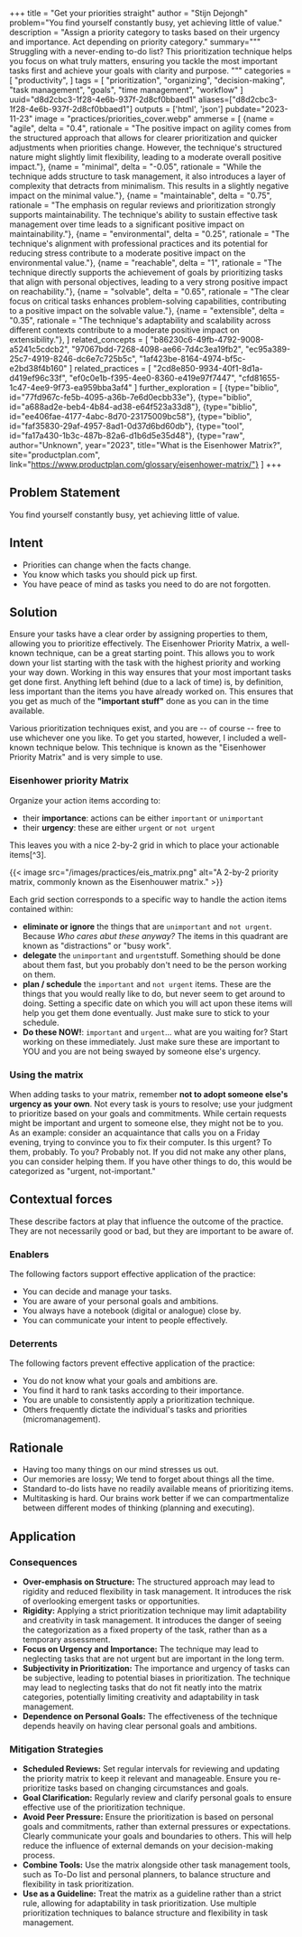 +++
title = "Get your priorities straight"
author = "Stijn Dejongh"
problem="You find yourself constantly busy, yet achieving little of value."
description = "Assign a priority category to tasks based on their urgency and importance. Act depending on priority category."
summary="""
Struggling with a never-ending to-do list? This prioritization technique helps you focus on what truly matters, 
ensuring you tackle the most important tasks first and achieve your goals with clarity and purpose.
"""
categories = [
    "productivity",
]
tags = [
    "prioritization", "organizing", "decision-making", "task management", "goals", "time management", "workflow"
]
uuid="d8d2cbc3-1f28-4e6b-937f-2d8cf0bbaed1"
aliases=["d8d2cbc3-1f28-4e6b-937f-2d8cf0bbaed1"]
outputs = ['html', 'json']
pubdate="2023-11-23"
image = "practices/priorities_cover.webp"
ammerse = [
  {name = "agile", delta = "0.4", rationale = "The positive impact on agility comes from the structured approach that allows for clearer prioritization and quicker adjustments when priorities change. However, the technique's structured nature might slightly limit flexibility, leading to a moderate overall positive impact."},
  {name = "minimal", delta = "-0.05", rationale = "While the technique adds structure to task management, it also introduces a layer of complexity that detracts from minimalism. This results in a slightly negative impact on the minimal value."},
  {name = "maintainable", delta = "0.75", rationale = "The emphasis on regular reviews and prioritization strongly supports maintainability. The technique's ability to sustain effective task management over time leads to a significant positive impact on maintainability."},
  {name = "environmental", delta = "0.25", rationale = "The technique's alignment with professional practices and its potential for reducing stress contribute to a moderate positive impact on the environmental value."},
  {name = "reachable", delta = "1", rationale = "The technique directly supports the achievement of goals by prioritizing tasks that align with personal objectives, leading to a very strong positive impact on reachability."},
  {name = "solvable", delta = "0.65", rationale = "The clear focus on critical tasks enhances problem-solving capabilities, contributing to a positive impact on the solvable value."},
  {name = "extensible", delta = "0.35", rationale = "The technique's adaptability and scalability across different contexts contribute to a moderate positive impact on extensibility."},
]
related_concepts = [
  "b86230c6-49fb-4792-9008-a5241c5cdcb2",
  "97067bdd-7268-4098-ae66-7d4c3ea19fb2",
  "ec95a389-25c7-4919-8246-dc6e7c725b5c",
  "1af423be-8164-4974-bf5c-e2bd38f4b160"
]
related_practices = [
  "2cd8e850-9934-40f1-8d1a-d419ef96c33f",
  "ef0c0e1b-f395-4ee0-8360-e419e97f7447",
  "cfd81655-1c47-4ee9-9f73-ea959bba3af4"
]
further_exploration = [
  {type="biblio", id="77fd967c-fe5b-4095-a36b-7e6d0ecbb33e"},
  {type="biblio", id="a688ad2e-beb4-4b84-ad38-e64f523a33d8"},
  {type="biblio", id="ee406fae-4177-4abc-8d70-23175009bc58"},
  {type="biblio", id="faf35830-29af-4957-8ad1-0d37d6bd60db"},
  {type="tool", id="fa17a430-1b3c-487b-82a6-d1b6d5e35d48"},
  {type="raw", author="Unknown", year="2023", title="What is the Eisenhower Matrix?", site="productplan.com", link="https://www.productplan.com/glossary/eisenhower-matrix/"}
]
+++

## Problem Statement

You find yourself constantly busy, yet achieving little of value.

## Intent

* Priorities can change when the facts change.
* You know which tasks you should pick up first.
* You have peace of mind as tasks you need to do are not forgotten.

## Solution

Ensure your tasks have a clear order by assigning properties to them, allowing you to prioritize effectively. The Eisenhower Priority Matrix, a well-known technique, can be a great starting point. This allows you to work down your list starting with the task with the highest priority and working your way down.
Working in this way ensures that your most important tasks get done first. Anything left behind (due to a lack of time) is, by definition, less important than the items you have already worked on. This ensures that you get as much of the __"important stuff"__ done as you can in the time available.

Various prioritization techniques exist, and you are -- of course -- free to use whichever one you like. To get you started, however, I included a well-known technique below. This technique is known as the "Eisenhower Priority Matrix" and is very simple to use.

### Eisenhower priority Matrix

Organize your action items according to:

* their **importance**: actions can be either `important` or `unimportant`
* their **urgency**: these are either `urgent` or `not urgent`

This leaves you with a nice 2-by-2 grid in which to place your actionable items[^3].

{{< image
src="/images/practices/eis_matrix.png"
alt="A 2-by-2 priority matrix, commonly known as the Eisenhouwer matrix." >}}

Each grid section corresponds to a specific way to handle the action items contained within:

- **eliminate or ignore** the things that are `unimportant` and `not urgent`. Because _Who cares abut these anyway?_ The
  items in this quadrant are known as "distractions" or "busy work".
- **delegate** the `unimportant` and `urgent`stuff. Something should be done about them fast, but you probably don't
  need to be the person working on them.
- **plan / schedule** the `important` and `not urgent` items. These are the things that you would really like
  to do, but never seem to get around to doing. Setting a specific date on which you will act upon these items will help you get them
  done eventually. Just make sure to stick to your schedule.
- **Do these NOW!**: `important` and `urgent`... what are you waiting for? Start working on these immediately. Just make
  sure these are important to YOU and you are not being swayed by someone else's urgency.

### Using the matrix

When adding tasks to your matrix, remember **not to adopt someone else's urgency as your own**. Not every task is yours to resolve; use your judgment to prioritize based on your goals and commitments. While certain requests might be important and urgent to someone else, they might not be to you. As an example: consider an acquaintance that calls you on a Friday evening, trying to convince you to fix their computer.
Is this urgent? To them, probably. To you? Probably not. If you did not make any other plans, you can consider helping them. If you have other things to do, this would be categorized as "urgent, not-important."

## Contextual forces
These describe factors at play that influence the outcome of the practice. They are not necessarily good or bad, but they are important to be aware of.

### Enablers
The following factors support effective application of the practice:

* You can decide and manage your tasks.
* You are aware of your personal goals and ambitions.
* You always have a notebook (digital or analogue) close by.
* You can communicate your intent to people effectively.

### Deterrents
The following factors prevent effective application of the practice:

* You do not know what your goals and ambitions are.
* You find it hard to rank tasks according to their importance.
* You are unable to consistently apply a prioritization technique.
* Others frequently dictate the individual's tasks and priorities (micromanagement).

## Rationale

* Having too many things on our mind stresses us out.
* Our memories are lossy; We tend to forget about things all the time.
* Standard to-do lists have no readily available means of prioritizing items.
* Multitasking is hard. Our brains work better if we can compartmentalize between different modes of thinking (planning and executing).

## Application

### Consequences

* **Over-emphasis on Structure:** The structured approach may lead to rigidity and reduced flexibility in task management. It introduces the 
  risk of overlooking emergent tasks or opportunities.
* **Rigidity:** Applying a strict prioritization technique may limit adaptability and creativity in task management. It introduces the danger of 
  seeing the categorization as a fixed property of the task, rather than as a temporary assessment. 
* **Focus on Urgency and Importance:** The technique may lead to neglecting tasks that are not urgent but are important in the long term.
* **Subjectivity in Prioritization:** The importance and urgency of tasks can be subjective, leading to potential biases in prioritization. The
  technique may lead to neglecting tasks that do not fit neatly into the matrix categories, potentially limiting creativity and
  adaptability in task management.
* **Dependence on Personal Goals:** The effectiveness of the technique depends heavily on having clear personal goals and ambitions.

### Mitigation Strategies

* **Scheduled Reviews:** Set regular intervals for reviewing and updating the priority matrix to keep it relevant and manageable. Ensure you
  re-prioritize tasks based on changing circumstances and goals.
* **Goal Clarification:** Regularly review and clarify personal goals to ensure effective use of the prioritization technique.
* **Avoid Peer Pressure:** Ensure the prioritization is based on personal goals and commitments, rather than external pressures or expectations.
  Clearly communicate your goals and boundaries to others. This will help reduce the influence of external demands on your
  decision-making process.
* **Combine Tools:** Use the matrix alongside other task management tools, such as To-Do list and personal planners, to balance structure
  and flexibility in task prioritization.
* **Use as a Guideline:** Treat the matrix as a guideline rather than a strict rule, allowing for adaptability in task prioritization. Use multiple
  prioritization techniques to balance structure and flexibility in task management.
